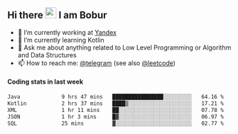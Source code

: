 ## Hi there <img src="https://media.giphy.com/media/hvRJCLFzcasrR4ia7z/giphy.gif" width="25px" height="25px"> I am Bobur

- 💼 I’m currently working at [Yandex](https://yandex.ru/)
- 🌱 I’m currently learning Kotlin
- 💬 Ask me about anything related to Low Level Programming or Algorithm and Data Structures
- 📫 How to reach me: [@telegram](https://t.me/octoant) (see also [@leetcode](https://leetcode.com/octoant/))    

#### Coding stats in last week

<!--START_SECTION:waka-->

```txt
Java             9 hrs 47 mins   ████████████████░░░░░░░░░   64.16 %
Kotlin           2 hrs 37 mins   ████▒░░░░░░░░░░░░░░░░░░░░   17.21 %
XML              1 hr 11 mins    ██░░░░░░░░░░░░░░░░░░░░░░░   07.78 %
JSON             1 hr 3 mins     █▓░░░░░░░░░░░░░░░░░░░░░░░   06.97 %
SQL              25 mins         ▓░░░░░░░░░░░░░░░░░░░░░░░░   02.77 %
```

<!--END_SECTION:waka-->

